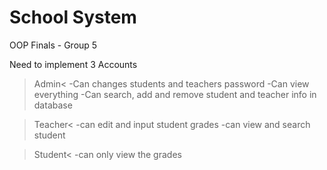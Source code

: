 # School System
 OOP Finals - Group 5

Need to implement
3 Accounts

>Admin<
-Can changes students and teachers password
-Can view everything
-Can search, add and remove student and teacher info in database

>Teacher<
-can edit and input student grades
-can view and search student 

>Student<
-can only view the grades

